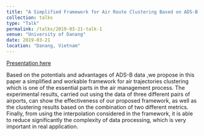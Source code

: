 ```yaml
---
title: "A Simplified Framework for Air Route Clustering Based on ADS-B Data"
collection: talks
type: "Talk"
permalink: /talks/2019-03-21-talk-1
venue: "University of Danang"
date: 2019-03-21
location: "Danang, Vietnam"
---
```


[Presentation here](http://quandb.github.io/files/rivf2019_43_sildes.pdf)

Based on the potentials and advantages of ADS-B data ,we propose in this paper a simplified and workable framework for air trajectories clustering which is one of the essential parts in the air management process. The experimental results, carried out using the data of three different pairs of airports, can show the effectiveness of our proposed framework, as well as the clustering results based on the combination of two different metrics. Finally, from using the interpolation considered in the framework, it is able to reduce significantly the complexity of data processing, which is very important in real application.